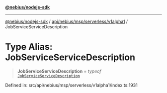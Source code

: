 [**@nebius/nodejs-sdk**](../../../../../../README.md)

---

[@nebius/nodejs-sdk](../../../../../../README.md) / [api/nebius/msp/serverless/v1alpha1](../README.md) / JobServiceServiceDescription

# Type Alias: JobServiceServiceDescription

> **JobServiceServiceDescription** = _typeof_ [`JobServiceServiceDescription`](../variables/JobServiceServiceDescription.md)

Defined in: src/api/nebius/msp/serverless/v1alpha1/index.ts:1931
